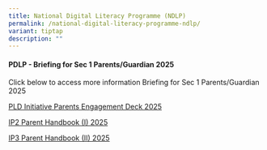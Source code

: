```yaml
---
title: National Digital Literacy Programme (NDLP)
permalink: /national-digital-literacy-programme-ndlp/
variant: tiptap
description: ""
---
```

<h4>PDLP - Briefing for Sec 1 Parents/Guardian 2025</h4>
<p>Click below to access more information&nbsp;Briefing for Sec 1 Parents/Guardian
2025</p>
<p><a href="/files/PDLP/2025/PLD_Initiative_Parents_Engagement_deck_2025.pdf" rel="noopener nofollow" target="_blank">PLD Initiative Parents Engagement Deck 2025</a>
</p>
<p><a href="/files/PDLP/2025/IP2___Parent_Handbook__I__2025.pdf" rel="noopener nofollow" target="_blank">IP2 Parent Handbook (I) 2025</a>
</p>
<p><a href="/files/PDLP/2025/IP3___Parent_Handbook__II__2025.pdf" rel="noopener nofollow" target="_blank">IP3 Parent Handbook (II) 2025</a>
</p>